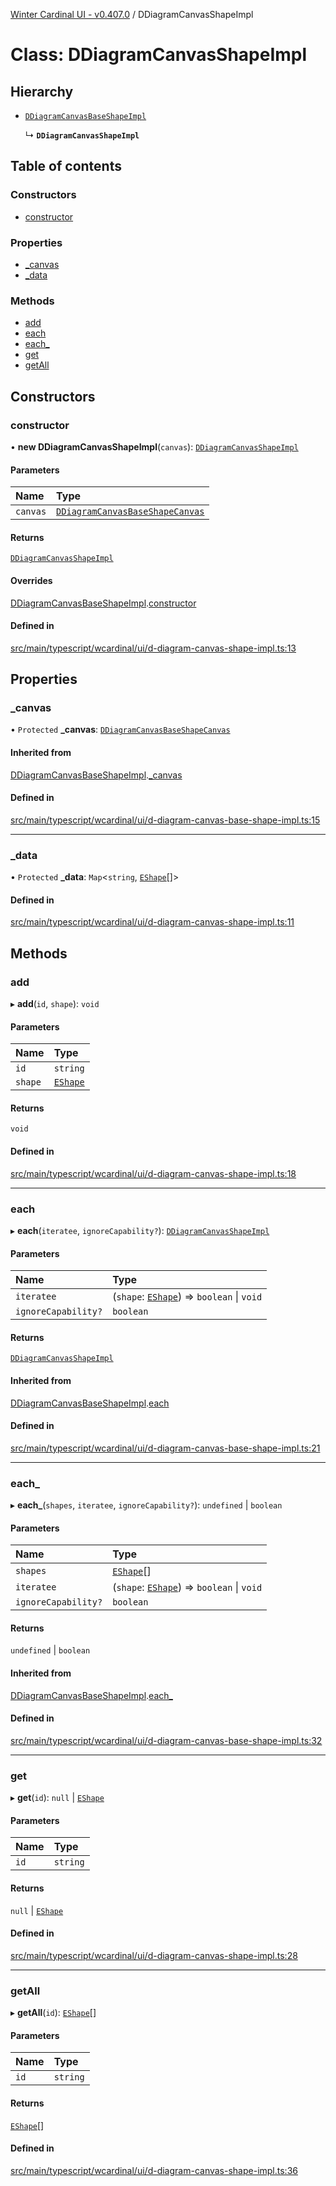 [Winter Cardinal UI - v0.407.0](../index.md) / DDiagramCanvasShapeImpl

# Class: DDiagramCanvasShapeImpl

## Hierarchy

- [`DDiagramCanvasBaseShapeImpl`](DDiagramCanvasBaseShapeImpl.md)

  ↳ **`DDiagramCanvasShapeImpl`**

## Table of contents

### Constructors

- [constructor](DDiagramCanvasShapeImpl.md#constructor)

### Properties

- [\_canvas](DDiagramCanvasShapeImpl.md#_canvas)
- [\_data](DDiagramCanvasShapeImpl.md#_data)

### Methods

- [add](DDiagramCanvasShapeImpl.md#add)
- [each](DDiagramCanvasShapeImpl.md#each)
- [each\_](DDiagramCanvasShapeImpl.md#each_)
- [get](DDiagramCanvasShapeImpl.md#get)
- [getAll](DDiagramCanvasShapeImpl.md#getall)

## Constructors

### constructor

• **new DDiagramCanvasShapeImpl**(`canvas`): [`DDiagramCanvasShapeImpl`](DDiagramCanvasShapeImpl.md)

#### Parameters

| Name | Type |
| :------ | :------ |
| `canvas` | [`DDiagramCanvasBaseShapeCanvas`](../interfaces/DDiagramCanvasBaseShapeCanvas.md) |

#### Returns

[`DDiagramCanvasShapeImpl`](DDiagramCanvasShapeImpl.md)

#### Overrides

[DDiagramCanvasBaseShapeImpl](DDiagramCanvasBaseShapeImpl.md).[constructor](DDiagramCanvasBaseShapeImpl.md#constructor)

#### Defined in

[src/main/typescript/wcardinal/ui/d-diagram-canvas-shape-impl.ts:13](https://github.com/winter-cardinal/winter-cardinal-ui/blob/v0.407.0/src/main/typescript/wcardinal/ui/d-diagram-canvas-shape-impl.ts#L13)

## Properties

### \_canvas

• `Protected` **\_canvas**: [`DDiagramCanvasBaseShapeCanvas`](../interfaces/DDiagramCanvasBaseShapeCanvas.md)

#### Inherited from

[DDiagramCanvasBaseShapeImpl](DDiagramCanvasBaseShapeImpl.md).[_canvas](DDiagramCanvasBaseShapeImpl.md#_canvas)

#### Defined in

[src/main/typescript/wcardinal/ui/d-diagram-canvas-base-shape-impl.ts:15](https://github.com/winter-cardinal/winter-cardinal-ui/blob/v0.407.0/src/main/typescript/wcardinal/ui/d-diagram-canvas-base-shape-impl.ts#L15)

___

### \_data

• `Protected` **\_data**: `Map`\<`string`, [`EShape`](../interfaces/EShape.md)[]\>

#### Defined in

[src/main/typescript/wcardinal/ui/d-diagram-canvas-shape-impl.ts:11](https://github.com/winter-cardinal/winter-cardinal-ui/blob/v0.407.0/src/main/typescript/wcardinal/ui/d-diagram-canvas-shape-impl.ts#L11)

## Methods

### add

▸ **add**(`id`, `shape`): `void`

#### Parameters

| Name | Type |
| :------ | :------ |
| `id` | `string` |
| `shape` | [`EShape`](../interfaces/EShape.md) |

#### Returns

`void`

#### Defined in

[src/main/typescript/wcardinal/ui/d-diagram-canvas-shape-impl.ts:18](https://github.com/winter-cardinal/winter-cardinal-ui/blob/v0.407.0/src/main/typescript/wcardinal/ui/d-diagram-canvas-shape-impl.ts#L18)

___

### each

▸ **each**(`iteratee`, `ignoreCapability?`): [`DDiagramCanvasShapeImpl`](DDiagramCanvasShapeImpl.md)

#### Parameters

| Name | Type |
| :------ | :------ |
| `iteratee` | (`shape`: [`EShape`](../interfaces/EShape.md)) => `boolean` \| `void` |
| `ignoreCapability?` | `boolean` |

#### Returns

[`DDiagramCanvasShapeImpl`](DDiagramCanvasShapeImpl.md)

#### Inherited from

[DDiagramCanvasBaseShapeImpl](DDiagramCanvasBaseShapeImpl.md).[each](DDiagramCanvasBaseShapeImpl.md#each)

#### Defined in

[src/main/typescript/wcardinal/ui/d-diagram-canvas-base-shape-impl.ts:21](https://github.com/winter-cardinal/winter-cardinal-ui/blob/v0.407.0/src/main/typescript/wcardinal/ui/d-diagram-canvas-base-shape-impl.ts#L21)

___

### each\_

▸ **each_**(`shapes`, `iteratee`, `ignoreCapability?`): `undefined` \| `boolean`

#### Parameters

| Name | Type |
| :------ | :------ |
| `shapes` | [`EShape`](../interfaces/EShape.md)[] |
| `iteratee` | (`shape`: [`EShape`](../interfaces/EShape.md)) => `boolean` \| `void` |
| `ignoreCapability?` | `boolean` |

#### Returns

`undefined` \| `boolean`

#### Inherited from

[DDiagramCanvasBaseShapeImpl](DDiagramCanvasBaseShapeImpl.md).[each_](DDiagramCanvasBaseShapeImpl.md#each_)

#### Defined in

[src/main/typescript/wcardinal/ui/d-diagram-canvas-base-shape-impl.ts:32](https://github.com/winter-cardinal/winter-cardinal-ui/blob/v0.407.0/src/main/typescript/wcardinal/ui/d-diagram-canvas-base-shape-impl.ts#L32)

___

### get

▸ **get**(`id`): ``null`` \| [`EShape`](../interfaces/EShape.md)

#### Parameters

| Name | Type |
| :------ | :------ |
| `id` | `string` |

#### Returns

``null`` \| [`EShape`](../interfaces/EShape.md)

#### Defined in

[src/main/typescript/wcardinal/ui/d-diagram-canvas-shape-impl.ts:28](https://github.com/winter-cardinal/winter-cardinal-ui/blob/v0.407.0/src/main/typescript/wcardinal/ui/d-diagram-canvas-shape-impl.ts#L28)

___

### getAll

▸ **getAll**(`id`): [`EShape`](../interfaces/EShape.md)[]

#### Parameters

| Name | Type |
| :------ | :------ |
| `id` | `string` |

#### Returns

[`EShape`](../interfaces/EShape.md)[]

#### Defined in

[src/main/typescript/wcardinal/ui/d-diagram-canvas-shape-impl.ts:36](https://github.com/winter-cardinal/winter-cardinal-ui/blob/v0.407.0/src/main/typescript/wcardinal/ui/d-diagram-canvas-shape-impl.ts#L36)
